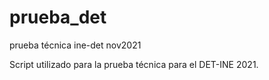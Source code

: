 # prueba_det
prueba técnica ine-det nov2021

Script utilizado para la prueba técnica para el DET-INE 2021.
